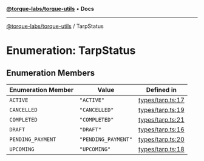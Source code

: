 [**@torque-labs/torque-utils**](../README.md) • **Docs**

***

[@torque-labs/torque-utils](../README.md) / TarpStatus

# Enumeration: TarpStatus

## Enumeration Members

| Enumeration Member | Value | Defined in |
| ------ | ------ | ------ |
| `ACTIVE` | `"ACTIVE"` | [types/tarp.ts:17](https://github.com/torque-labs/torque-utils/blob/c76fb4101d477d1e8e6fb4f5de7a277964527c27/types/tarp.ts#L17) |
| `CANCELLED` | `"CANCELLED"` | [types/tarp.ts:19](https://github.com/torque-labs/torque-utils/blob/c76fb4101d477d1e8e6fb4f5de7a277964527c27/types/tarp.ts#L19) |
| `COMPLETED` | `"COMPLETED"` | [types/tarp.ts:21](https://github.com/torque-labs/torque-utils/blob/c76fb4101d477d1e8e6fb4f5de7a277964527c27/types/tarp.ts#L21) |
| `DRAFT` | `"DRAFT"` | [types/tarp.ts:16](https://github.com/torque-labs/torque-utils/blob/c76fb4101d477d1e8e6fb4f5de7a277964527c27/types/tarp.ts#L16) |
| `PENDING_PAYMENT` | `"PENDING_PAYMENT"` | [types/tarp.ts:20](https://github.com/torque-labs/torque-utils/blob/c76fb4101d477d1e8e6fb4f5de7a277964527c27/types/tarp.ts#L20) |
| `UPCOMING` | `"UPCOMING"` | [types/tarp.ts:18](https://github.com/torque-labs/torque-utils/blob/c76fb4101d477d1e8e6fb4f5de7a277964527c27/types/tarp.ts#L18) |
